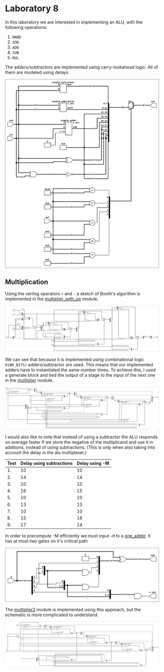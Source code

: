 # Laboratory 8

In this laboratory we are interested in implementing an ALU, with the following
operations:

1. `NAND`
1. `XOR`
1. `ADD`
1. `SUB`
1. `MUL`

The adders/subtractors are implemented using carry-lookahead logic. All of them
are modeled using delays.

![sch](res/alu.svg)

## Multiplication

Using the verilog operators `+` and `-` a sketch of Booth's algorithm is
implemented in the [multiplier_with_op](multiplier_with_op.v) module.

![sch](res/multiplier_with_op.svg)

We can see that because it is implemented using combinational logic `O(NR_BITS)`
adders/subtractor are used. This means that our implemented adders have to
instantiated the same number times. To achieve this, I used a generate block and
tied the output of a stage to the input of the next one in the
[multiplier](multiplier.v) module.

![sch](res/multiplier.svg)

I would also like to note that instead of using a subtractor the ALU responds on
average faster if we store the negative of the multiplicand and use it in
additions, instead of using subtractions. (This is only when also
taking into account the delay in the alu multiplexer.)

|Test|Delay using subtractions|Delay using -M|
|-|-|-|
|1.|10|10|
|2.|14|14|
|3.|10|10|
|4.|16|15|
|5.|10|10|
|6.|13|13|
|7.|10|10|
|8.|15|16|
|9.|17|14|

In order to precompute -M efficiently we must input `~M` to a
[one_adder](one_adder.v). It has at most two gates on it's critical path

![sch](res/one_adder.svg)

The [multiplier2](multiplier2.v) module is implemented using this approach, but
the schematic is more complicated to understand.

![sch](res/multiplier2.svg)
